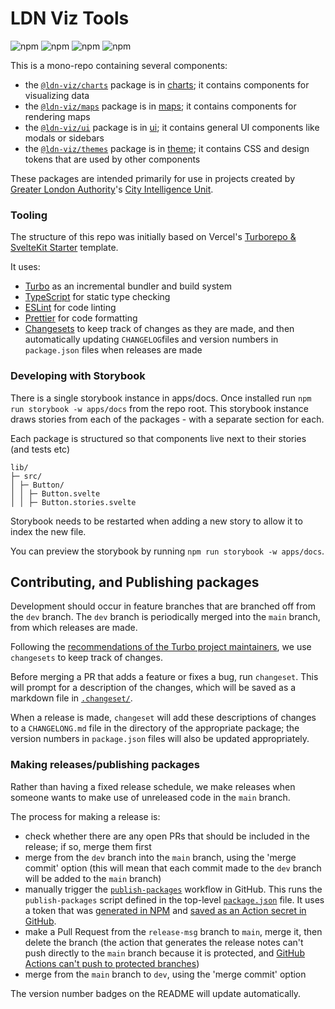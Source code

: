 # LDN Viz Tools

![npm](https://img.shields.io/npm/v/%40ldn-viz%2Fcharts?label=%40ldn-viz%2Fcharts%20version)
![npm](https://img.shields.io/npm/v/%40ldn-viz%2Fmaps?label=%40ldn-viz%2Fmaps%20version)
![npm](https://img.shields.io/npm/v/%40ldn-viz%2Fui?label=%40ldn-viz%2Fui%20version)
![npm](https://img.shields.io/npm/v/%40ldn-viz%2Fthemes?label=%40ldn-viz%2Fthemes%20version)

This is a mono-repo containing several components:

- the [`@ldn-viz/charts`](https://www.npmjs.com/package/@ldn-viz/charts) package is in [charts](./packages/charts); it contains components for visualizing data
- the [`@ldn-viz/maps`](https://www.npmjs.com/package/@ldn-viz/maps) package is in [maps](./packages/maps); it contains components for rendering maps
- the [`@ldn-viz/ui`](https://www.npmjs.com/package/@ldn-viz/ui) package is in [ui](./packages/ui); it contains general UI components like modals or sidebars
- the [`@ldn-viz/themes`](https://www.npmjs.com/package/@ldn-viz/themes) package is in [theme](./packages/themes); it contains CSS and design tokens that are used by other components

These packages are intended primarily for use in projects created by [Greater London Authority](https://london.gov.uk/)'s [City Intelligence Unit](https://www.london.gov.uk/programmes-strategies/research-and-analysis).

### Tooling

The structure of this repo was initially based on Vercel's [Turborepo & SvelteKit Starter](https://vercel.com/templates/svelte/turborepo-sveltekit-starter) template.

It uses:

- [Turbo](https://turbo.build/) as an incremental bundler and build system
- [TypeScript](https://www.typescriptlang.org/) for static type checking
- [ESLint](https://eslint.org/) for code linting
- [Prettier](https://prettier.io) for code formatting
- [Changesets](https://github.com/changesets/changesets) to keep track of changes as they are made, and then automatically updating `CHANGELOG`files and version numbers in `package.json` files when releases are made

### Developing with Storybook

There is a single storybook instance in apps/docs. Once installed run `npm run storybook -w apps/docs` from the repo root. This storybook instance draws stories from each of the packages - with a separate section for each.

Each package is structured so that components live next to their stories (and tests etc)

```
lib/
├─ src/
│ ├─ Button/
│ │ ├─ Button.svelte
│ │ ├─ Button.stories.svelte
```

Storybook needs to be restarted when adding a new story to allow it to index the new file.

You can preview the storybook by running `npm run storybook -w apps/docs`.

## Contributing, and Publishing packages

Development should occur in feature branches that are branched off from the `dev` branch.
The `dev` branch is periodically merged into the `main` branch, from which releases are made.

Following the [recommendations of the Turbo project maintainers](https://turbo.build/repo/docs/handbook/publishing-packages/versioning-and-publishing), we use `changesets` to keep track of changes.

Before merging a PR that adds a feature or fixes a bug, run `changeset`.
This will prompt for a description of the changes, which will be saved as a markdown file in [`.changeset/`](./.changeset/).

When a release is made, `changeset` will add these descriptions of changes to a `CHANGELONG.md` file in the directory of the appropriate package; the version numbers in `package.json` files will also be updated appropriately.

### Making releases/publishing packages

Rather than having a fixed release schedule, we make releases when someone wants to make use of unreleased code in the `main` branch.

The process for making a release is:

* check whether there are any open PRs that should be included in the release; if so, merge them first
* merge from the `dev` branch into the `main` branch, using the 'merge commit' option (this will mean that each commit made to the `dev` branch will be added to the `main` branch)
* manually trigger the [`publish-packages`](./.github/publish-packages.yml) workflow in GitHub.
This runs the `publish-packages` script defined in the top-level [`package.json`](./package.json) file.
It uses a token that was [generated in NPM](https://www.npmjs.com/settings/ldn-viz/tokens/) and [saved as an Action secret in GitHub](https://github.com/Greater-London-Authority/ldn-viz-tools/settings/secrets/actions).
* make a Pull Request from the `release-msg` branch to `main`, merge it, then delete the branch (the action that generates the release notes can't push directly to the `main` branch because it is protected, and [GitHub Actions can't push to protected branches](https://github.com/orgs/community/discussions/25305))
* merge from the `main` branch to `dev`, using the 'merge commit' option

The version number badges on the README will update automatically.
